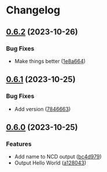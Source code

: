 # Changelog

## [0.6.2](https://github.com/d3chapma/release-please-test/compare/ncd-v0.6.1...ncd-v0.6.2) (2023-10-26)


### Bug Fixes

* Make things better ([1e8a664](https://github.com/d3chapma/release-please-test/commit/1e8a664eb156411cededc548efd8edcdf696b5b9))

## [0.6.1](https://github.com/d3chapma/release-please-test/compare/ncd-v0.6.0...ncd-v0.6.1) (2023-10-25)


### Bug Fixes

* Add version ([7846663](https://github.com/d3chapma/release-please-test/commit/784666391924229c926451dc30daad054c751ddd))

## [0.6.0](https://github.com/d3chapma/release-please-test/compare/ncd-v0.5.5...ncd-v0.6.0) (2023-10-25)


### Features

* Add name to NCD output ([bc4d979](https://github.com/d3chapma/release-please-test/commit/bc4d979322b376d657d193977447d7fcf944afbd))
* Output Hello World ([a128043](https://github.com/d3chapma/release-please-test/commit/a128043476e93afe5c5f1221e5e344a391d984bb))
